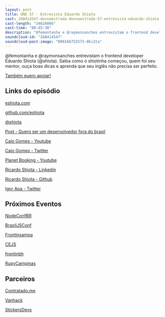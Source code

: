 ```yaml
---
layout: post
title: DNE 57 - Entrevista Eduardo Shiota
cast: 268414547-devnaestrada-devnaestrada-57-entrevista-eduardo-shiota.mp3
cast-length: "34626066"
cast-time: "00:45:30"
description: "@femontanha e @raymonsanches entrevistam o frontend developer Eduardo Shiota (@shiota). Saiba como o shiotinha começou, quem foi seu mentor, ouça boas dicas e aprenda que seu inglês não precisa ser perfeito."
soundcloud-id: "268414547"
soundcloud-post-image: "000166752573-0ki1ta"
---
```


@femontanha e @raymonsanches entrevistam o frontend developer Eduardo Shiota (@shiota). Saiba como o shiotinha começou, quem foi seu mentor, ouça boas dicas e aprenda que seu inglês não precisa ser perfeito.

<a href="http://www.apoia.se/devnaestrada" class="btn">
  Também quero apoiar!
</a>

<h2>Links do episódio</h2>

[eshiota.com](http://eshiota.com/)

[github.com/eshiota](https://github.com/eshiota)

[@shiota](https://twitter.com/shiota/)

[Post - Quero ser um desenvolvedor fora do brasil](https://medium.com/@eshiota/quero-ser-um-desenvolvedor-fora-do-brasil-e-agora-5c170c176c8e#.wxm1x2qpw)

[Caio Gomes - Youtube](https://www.youtube.com/channel/UCV8ZgEjwdNnZC4_FJtdDFCg)

[Caio Gomes - Twitter](https://twitter.com/caiocgomes?lang=pt)

[Planet Booking - Youtube](https://www.youtube.com/channel/UCC5KdRsUajp5EXzgUE732TQ)

[Ricardo Shiota - Linkedin](https://www.linkedin.com/in/ricardoyasuda/pt)

[Ricardo Shiota - Github](https://github.com/shadowmaru?tab=activity)

[Igor Apa - Twitter](https://medium.com/@igorapa)

<h2>Próximos Eventos</h2>

[NodeConfBR](http://brazil.nodeconf.com)

[BrazilJSConf](https://braziljs.org/conf)

[Frontinsampa](http://frontinsampa.com.br/)

[CEJS](http://www.cejs.com.br/)

[frontinbh](http://frontinbh.com.br/)

[RupyCampinas](http://campinas.rupy.com.br/)

<h2>Parceiros</h2>

[Contratado.me](https://contratado.me)

[Vanhack](https://www.vanhack.com/)

[StickersDevs](https://www.stickersdevs.com.br)
